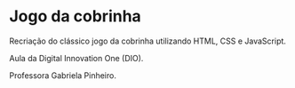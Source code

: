 # Jogo da cobrinha

Recriação do clássico jogo da cobrinha utilizando HTML, CSS e JavaScript.

Aula da Digital Innovation One (DIO).

Professora Gabriela Pinheiro.
